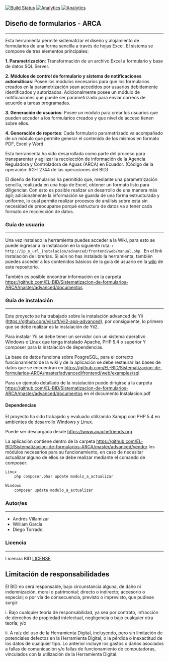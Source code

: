 [![Build Status](https://travis-ci.com/EL-BID/Sistematizacion-de-formularios-ARCA.svg?branch=master)](https://travis-ci.com/EL-BID/Sistematizacion-de-formularios-ARCA)
[![Analytics](https://gabeacon.irvinlim.com/UA-4677001-16/Sistematizacion-de-formularios-ARCA/readme?useReferer)](https://github.com/EL-BID/Sistematizacion-de-formularios-ARCA)
[![Analytics](https://gabeacon.irvinlim.com/UA-168064518-1/Sistematizacion-de-formularios-ARCA/readme?useReferer)](https://github.com/EL-BID/Sistematizacion-de-formularios-ARCA)

## Diseño de formularios - ARCA
---
Esta herramienta permite sistematizar el diseño y alojamiento de formularios de una forma sencilla a través de hojas Excel. El sistema se compone de tres elementos principales:

**1. Parametrización**: Transformación de un archivo Excel a formulario y base de datos SQL Server.

**2. Módulos de control de formulario y sistema de notificaciones automáticas**: Posee los módulos necesarios para que los formularios creados en la parametrización sean accedidos por usuarios debidamente identificados y autorizados. Adicionalmente posee un módulo de notificaciones que puede ser parametrizado para enviar correos de acuerdo a tareas programadas.

**3. Generación de usuarios**: Posee un módulo para crear los usuarios que pueden acceder a los formularios creados y que nivel de acceso tienen sobre ellos.

**4. Generación de reportes**: Cada formulario parametrizado va acompañado de un módulo que permite generar el contenido de los mismos en formato PDF, Excel y Word

Esta herramienta ha sido desarrollada como parte del proceso para transparentar y agilizar la recolección de información de la Agencia Reguladora y Controladora de Aguas (ARCA) en Ecuador. (Código de la operación: RG-T2744 de las operaciones del BID)

El diseño de formularios ha permitido que, mediante una parametrización sencilla, realizada en una hoja de Excel, obtener un formato listo para diligenciar. Con esto es posible realizar un desarrollo de una manera más ágil; adicionalmente la información se guarda de una forma estructurada y uniforme, lo cual permite realizar procesos de análisis sobre esta sin necesidad de preocuparse porqué estructura de datos va a tener cada formato de recolección de datos.

### Guía de usuario
---
Una vez instalado la herramienta puedes acceder a la Wiki, para esto se puede ingresar a la instalación en la siguiente ruta:
				```r
				http://ip_o_url_instalacion/advanced/frontend/web/manual.php
				```
En el link Instalación de librerias.
Si aún no has instalado la herramienta, también puedes acceder a los contenidos básicos de la guía de usuario en la [wiki](https://github.com/EL-BID/Sistematizacion-de-formularios-ARCA/wiki) de este repositorio.

También es posible encontrar información en la carpeta https://github.com/EL-BID/Sistematizacion-de-formularios-ARCA/master/advanced/documentos 	

### Guía de instalación
---
Este proyecto se ha trabajado sobre la instalación advanced de Yii (https://github.com/yiisoft/yii2-app-advanced), por consiguiente, lo primero que se debe realizar es la instalación de Yii2.

Para instalar Yii se debe tener un servidor con un sistema operativo Windows o Linux que tenga instalado Apache, PHP 5.4 o superior Y composer para la instalación de dependencias.	

La base de datos funciona sobre PosgreSQL, para el correcto funcionamiento de la wiki y de la aplicación se debe restaurar las bases de datos que se encuentran en https://github.com/EL-BID/Sistematizacion-de-formularios-ARCA/master/advanced/frontend/web/examples/sql

Para un ejemplo detallado de la instalación puede dirigirse a la carpeta https://github.com/EL-BID/Sistematizacion-de-formularios-ARCA/master/advanced/documentos en el documento Instalacion.pdf 	

#### Dependencias
El proyecto ha sido trabajado y evaluado utilizando Xampp con PHP 5.4 en ambientes de desarrollo Windows y Linux.

Puede ser descargada desde https://www.apachefriends.org

La aplicación contiene dentro de la carpeta https://github.com/EL-BID/Sistematizacion-de-formularios-ARCA/master/advanced/vendor los módulos necesarios para su funcionamiento, en caso de necesitar actualizar alguno de ellos se debe realizar mediante el comando de composer:

```r
Linux
	php composer.phar update modulo_a_actualizar

Windows
	composer update modulo_a_actualizar
```

### Autor/es 
---
- Andrés Villamizar
- William García
- Diego Torrado

### Licencia 
---
Licencia BID [LICENSE](https://github.com/EL-BID/Sistematizacion-de-formularios-ARCA/master/Licencia.md)

## Limitación de responsabilidades

El BID no será responsable, bajo circunstancia alguna, de daño ni indemnización, moral o patrimonial; directo o indirecto; accesorio o especial; o por vía de consecuencia, previsto o imprevisto, que pudiese surgir:

i. Bajo cualquier teoría de responsabilidad, ya sea por contrato, infracción de derechos de propiedad intelectual, negligencia o bajo cualquier otra teoría; y/o

ii. A raíz del uso de la Herramienta Digital, incluyendo, pero sin limitación de potenciales defectos en la Herramienta Digital, o la pérdida o inexactitud de los datos de cualquier tipo. Lo anterior incluye los gastos o daños asociados a fallas de comunicación y/o fallas de funcionamiento de computadoras, vinculados con la utilización de la Herramienta Digital.
